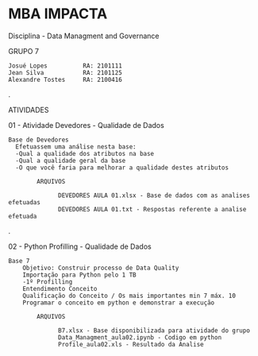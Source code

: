 # MBA IMPACTA
Disciplina - Data Managment and Governance

GRUPO 7
    
    Josué Lopes          RA: 2101111
    Jean Silva           RA: 2101125
    Alexandre Tostes     RA: 2100416

.

  ATIVIDADES

  01 - Atividade Devedores - Qualidade de Dados

    Base de Devedores
      Efetuassem uma análise nesta base:
      -Qual a qualidade dos atributos na base
      -Qual a qualidade geral da base 
      -O que você faria para melhorar a qualidade destes atributos
  
            ARQUIVOS
        
                  DEVEDORES AULA 01.xlsx - Base de dados com as analises efetuadas
                  DEVEDORES AULA 01.txt - Respostas referente a analise efetuada
        
.

  02 - Python Profilling - Qualidade de Dados

    Base 7
        Objetivo: Construir processo de Data Quality 
        Importação para Python pelo 1 TB
        -1º Profilling 
        Entendimento Conceito
        Qualificação do Conceito / Os mais importantes min 7 máx. 10
        Programar o conceito em python e demonstrar a execução
          
            ARQUIVOS
        
                  B7.xlsx - Base disponibilizada para atividade do grupo
                  Data_Managment_aula02.ipynb - Codigo em python
                  Profile_aula02.xls - Resultado da Analise
                  
